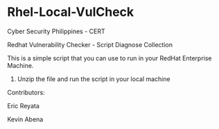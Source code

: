 # Rhel-Local-VulCheck

Cyber Security Philippines - CERT

Redhat Vulnerability Checker - Script Diagnose Collection

This is a simple script that you can use to run in your RedHat Enterprise Machine. 

1. Unzip the file and run the script in your local machine

Contributors:

Eric Reyata

Kevin Abena
